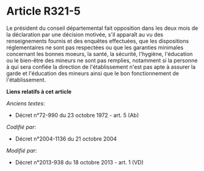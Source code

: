 # Article R321-5

Le président du conseil départemental fait opposition dans les deux mois de la déclaration par une décision motivée, s'il
apparaît au vu des renseignements fournis et des enquêtes effectuées, que les dispositions réglementaires ne sont pas
respectées ou que les garanties minimales concernant les bonnes moeurs, la santé, la sécurité, l'hygiène, l'éducation ou le
bien-être des mineurs ne sont pas remplies, notamment si la personne à qui sera confiée la direction de l'établissement n'est
pas apte à assurer la garde et l'éducation des mineurs ainsi que le bon fonctionnement de l'établissement.

**Liens relatifs à cet article**

_Anciens textes_:

  - Décret n°72-990 du 23 octobre 1972 - art. 5 (Ab)

_Codifié par_:

  - Décret n°2004-1136 du 21 octobre 2004

_Modifié par_:

  - Décret n°2013-938 du 18 octobre 2013 - art. 1 (VD)

